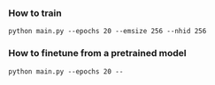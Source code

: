 ### How to train 
```
python main.py --epochs 20 --emsize 256 --nhid 256
```

### How to finetune from a pretrained model
``python main.py --epochs 20 --``